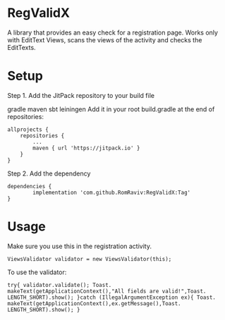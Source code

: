 # RegValidX
A library that provides an easy check for a registration page. 
Works only with EditText Views, scans the views of the activity and checks the EditTexts.

# Setup
Step 1. Add the JitPack repository to your build file

gradle
maven
sbt
leiningen
Add it in your root build.gradle at the end of repositories:

	allprojects {
		repositories {
			...
			maven { url 'https://jitpack.io' }
		}
	}
Step 2. Add the dependency

	dependencies {
	        implementation 'com.github.RomRaviv:RegValidX:Tag'
	}
  
  # Usage
  
  Make sure you use this in the registration activity.
  
  `ViewsValidator validator = new ViewsValidator(this);`
  
 To use the validator:
 
 `
 try{
                validator.validate();
                Toast. makeText(getApplicationContext(),"All fields are valid!",Toast. LENGTH_SHORT).show();
            }catch (IllegalArgumentException ex){
                Toast. makeText(getApplicationContext(),ex.getMessage(),Toast. LENGTH_SHORT).show();
    }
`
